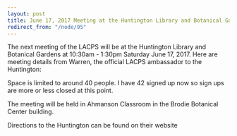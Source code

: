 ```yaml
---
layout: post
title: June 17, 2017 Meeting at the Huntington Library and Botanical Gardens
redirect_from: "/node/95"
---
```


<div class="field field-name-body field-type-text-with-summary field-label-hidden"><div class="field-items"><div class="field-item even"><p>The next meeting of the LACPS will be at the Huntington Library and Botanical Gardens at 10:30am - 1:30pm Saturday June 17, 2017. Here are meeting details from Warren, the official LACPS ambassador to the Huntington:</p>
<p>Space is limited to around 40 people. I have 42 signed up now so sign ups are more or less closed at this point.</p>
<p>The meeting will be held in Ahmanson Classroom in the Brodie Botanical Center building.</p>
<p>Directions to the Huntington can be found on their website</p></div></div></div>

